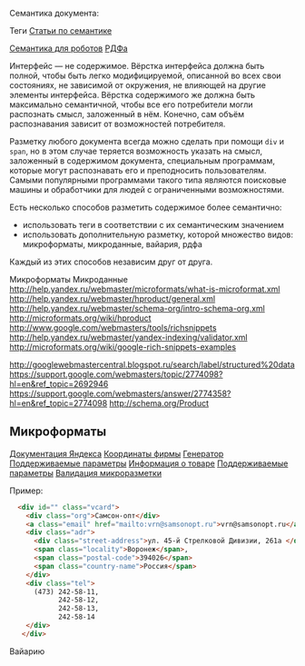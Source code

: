 Семантика документа:

Теги
[Cтатьи по семантике](http://web-standards.ru/tag/semantic/)

[Семантика для роботов](http://noteskeeper.ru/994/)
[РДФа](https://support.google.com/webmasters/answer/146898?hl=ru)

Интерфейс — не содержимое.
Вёрстка интерфейса должна быть полной, чтобы быть легко модифицируемой, описанной во всех свои состояниях, не зависимой от окружения, не влияющей на другие элементы интерфейса.
Вёрстка содержимого же должна быть максимально семантичной, чтобы все его потребители могли распознать смысл, заложенный в нём. Конечно, сам объём распознавания зависит от возможностей потребителя.

Разметку любого документа всегда можно сделать при помощи `div` и `span`, но в этом случае теряется возможность указать на смысл, заложенный в содержимом документа, специальным программам, которые могут распознавать его и преподносить пользователям. Самыми популярными программами такого типа являются поисковые машины и обработчики для людей с ограниченными возможностями.

Есть несколько способов разметить содержимое более семантично:

- использовать теги в соответствии с их семантическим значением
- использовать дополнительную разметку, которой множество видов: микроформаты, микроданные, вайария, рдфа

Каждый из этих способов независим друг от друга.


Микроформаты
Микроданные
http://help.yandex.ru/webmaster/microformats/what-is-microformat.xml
http://help.yandex.ru/webmaster/hproduct/general.xml
http://help.yandex.ru/webmaster/schema-org/intro-schema-org.xml
http://microformats.org/wiki/hproduct
http://www.google.com/webmasters/tools/richsnippets
http://help.yandex.ru/webmaster/yandex-indexing/validator.xml
http://microformats.org/wiki/google-rich-snippets-examples

http://googlewebmastercentral.blogspot.ru/search/label/structured%20data
https://support.google.com/webmasters/topic/2774098?hl=en&ref_topic=2692946
https://support.google.com/webmasters/answer/2774358?hl=en&ref_topic=2774098
http://schema.org/Product


## Микроформаты

[Документация Яндекса](http://help.yandex.ru/webmaster/?id=1111670)
[Координаты фирмы](http://microformats.org/wiki/hcard)
[Генератор](http://microformats.org/code/hcard/creator)
[Поддерживаемые параметры](http://help.yandex.ru/webmaster/?id=1111574)
[Информация о товаре](http://help.yandex.ru/webmaster/?id=1113264)
[Поддерживаемые параметры](http://help.yandex.ru/webmaster/?id=1113265)
[Валидация микроразметки](http://webmaster.yandex.ru/microtest.xml)

Пример:

```html
  <div id="" class="vcard">
    <div class="org">Самсон-опт</div>
    <a class="email" href="mailto:vrn@samsonopt.ru">vrn@samsonopt.ru</a>
    <div class="adr">
      <div class="street-address">ул. 45-й Стрелковой Дивизии, 261а </div>
      <span class="locality">Воронеж</span>, 
      <span class="postal-code">394026</span>
      <span class="country-name">Россия</span>
    </div>
    <div class="tel">
      (473) 242-58-11,
            242-58-12,
            242-58-13,
            242-58-14
    </div>
   </div>
```

Вайарию
